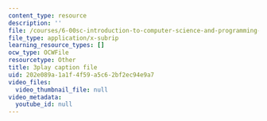 ```yaml
---
content_type: resource
description: ''
file: /courses/6-00sc-introduction-to-computer-science-and-programming-spring-2011/202e089a1a1f4f59a5c62bf2ec94e9a7_QnAUd-em3E.srt
file_type: application/x-subrip
learning_resource_types: []
ocw_type: OCWFile
resourcetype: Other
title: 3play caption file
uid: 202e089a-1a1f-4f59-a5c6-2bf2ec94e9a7
video_files:
  video_thumbnail_file: null
video_metadata:
  youtube_id: null
---
```

